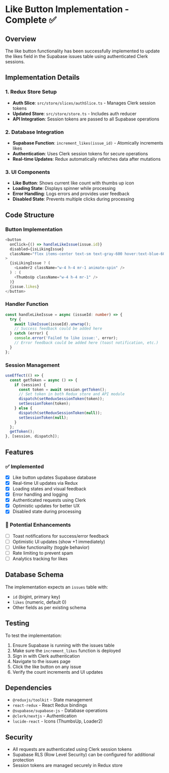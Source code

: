 # Like Button Implementation - Complete ✅

## Overview
The like button functionality has been successfully implemented to update the likes field in the Supabase issues table using authenticated Clerk sessions.

## Implementation Details

### 1. Redux Store Setup
- **Auth Slice**: `src/store/slices/authSlice.ts` - Manages Clerk session tokens
- **Updated Store**: `src/store/store.ts` - Includes auth reducer
- **API Integration**: Session tokens are passed to all Supabase operations

### 2. Database Integration
- **Supabase Function**: `increment_likes(issue_id)` - Atomically increments likes
- **Authentication**: Uses Clerk session tokens for secure operations
- **Real-time Updates**: Redux automatically refetches data after mutations

### 3. UI Components
- **Like Button**: Shows current like count with thumbs up icon
- **Loading State**: Displays spinner while processing
- **Error Handling**: Logs errors and provides user feedback
- **Disabled State**: Prevents multiple clicks during processing

## Code Structure

### Button Implementation
```typescript
<button
  onClick={() => handleLikeIssue(issue.id)}
  disabled={isLikingIssue}
  className="flex items-center text-sm text-gray-600 hover:text-blue-600 transition-colors disabled:opacity-50 disabled:cursor-not-allowed"
>
  {isLikingIssue ? (
    <Loader2 className="w-4 h-4 mr-1 animate-spin" />
  ) : (
    <ThumbsUp className="w-4 h-4 mr-1" />
  )}
  {issue.likes}
</button>
```

### Handler Function
```typescript
const handleLikeIssue = async (issueId: number) => {
  try {
    await likeIssue(issueId).unwrap();
    // Success feedback could be added here
  } catch (error) {
    console.error('Failed to like issue:', error);
    // Error feedback could be added here (toast notification, etc.)
  }
};
```

### Session Management
```typescript
useEffect(() => {
  const getToken = async () => {
    if (session) {
      const token = await session.getToken();
      // Set token in both Redux store and API module
      dispatch(setReduxSessionToken(token));
      setSessionToken(token);
    } else {
      dispatch(setReduxSessionToken(null));
      setSessionToken(null);
    }
  };
  getToken();
}, [session, dispatch]);
```

## Features

### ✅ Implemented
- [x] Like button updates Supabase database
- [x] Real-time UI updates via Redux
- [x] Loading states and visual feedback
- [x] Error handling and logging
- [x] Authenticated requests using Clerk
- [x] Optimistic updates for better UX
- [x] Disabled state during processing

### 🚀 Potential Enhancements
- [ ] Toast notifications for success/error feedback
- [ ] Optimistic UI updates (show +1 immediately)
- [ ] Unlike functionality (toggle behavior)
- [ ] Rate limiting to prevent spam
- [ ] Analytics tracking for likes

## Database Schema
The implementation expects an `issues` table with:
- `id` (bigint, primary key)
- `likes` (numeric, default 0)
- Other fields as per existing schema

## Testing
To test the implementation:
1. Ensure Supabase is running with the issues table
2. Make sure the `increment_likes` function is deployed
3. Sign in with Clerk authentication
4. Navigate to the issues page
5. Click the like button on any issue
6. Verify the count increments and UI updates

## Dependencies
- `@reduxjs/toolkit` - State management
- `react-redux` - React Redux bindings
- `@supabase/supabase-js` - Database operations
- `@clerk/nextjs` - Authentication
- `lucide-react` - Icons (ThumbsUp, Loader2)

## Security
- All requests are authenticated using Clerk session tokens
- Supabase RLS (Row Level Security) can be configured for additional protection
- Session tokens are managed securely in Redux store
